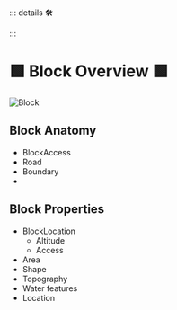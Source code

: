 ::: details 🛠



:::

# 🟩  <eco>Block Overview</eco> 🟩

![Block](/Eco/Block.png)

## Block Anatomy
- BlockAccess
- Road
- Boundary
- 

## Block Properties
- BlockLocation
    - Altitude
    - Access
- Area
- Shape
- Topography
- Water features
- Location



